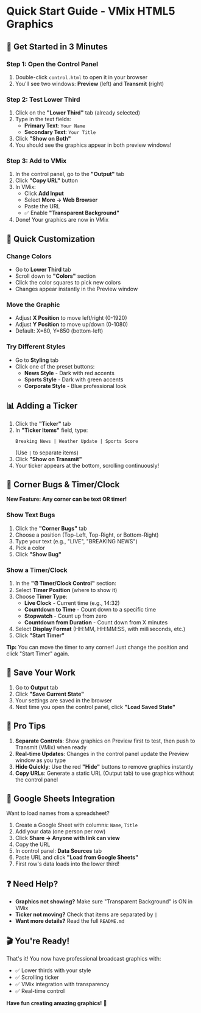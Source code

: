 # Quick Start Guide - VMix HTML5 Graphics

## 🚀 Get Started in 3 Minutes

### Step 1: Open the Control Panel
1. Double-click `control.html` to open it in your browser
2. You'll see two windows: **Preview** (left) and **Transmit** (right)

### Step 2: Test Lower Third
1. Click on the **"Lower Third"** tab (already selected)
2. Type in the text fields:
   - **Primary Text**: `Your Name`
   - **Secondary Text**: `Your Title`
3. Click **"Show on Both"**
4. You should see the graphics appear in both preview windows!

### Step 3: Add to VMix
1. In the control panel, go to the **"Output"** tab
2. Click **"Copy URL"** button
3. In VMix:
   - Click **Add Input**
   - Select **More → Web Browser**
   - Paste the URL
   - ✅ Enable **"Transparent Background"**
4. Done! Your graphics are now in VMix

## 🎨 Quick Customization

### Change Colors
- Go to **Lower Third** tab
- Scroll down to **"Colors"** section
- Click the color squares to pick new colors
- Changes appear instantly in the Preview window

### Move the Graphic
- Adjust **X Position** to move left/right (0-1920)
- Adjust **Y Position** to move up/down (0-1080)
- Default: X=80, Y=850 (bottom-left)

### Try Different Styles
- Go to **Styling** tab
- Click one of the preset buttons:
  - **News Style** - Dark with red accents
  - **Sports Style** - Dark with green accents
  - **Corporate Style** - Blue professional look

## 📊 Adding a Ticker

1. Click the **"Ticker"** tab
2. In **"Ticker Items"** field, type:
   ```
   Breaking News | Weather Update | Sports Score
   ```
   (Use `|` to separate items)
3. Click **"Show on Transmit"**
4. Your ticker appears at the bottom, scrolling continuously!

## 🔴 Corner Bugs & Timer/Clock

**New Feature: Any corner can be text OR timer!**

### Show Text Bugs
1. Click the **"Corner Bugs"** tab
2. Choose a position (Top-Left, Top-Right, or Bottom-Right)
3. Type your text (e.g., "LIVE", "BREAKING NEWS")
4. Pick a color
5. Click **"Show Bug"**

### Show a Timer/Clock
1. In the **"⏰ Timer/Clock Control"** section:
2. Select **Timer Position** (where to show it)
3. Choose **Timer Type**:
   - **Live Clock** - Current time (e.g., 14:32)
   - **Countdown to Time** - Count down to a specific time
   - **Stopwatch** - Count up from zero
   - **Countdown from Duration** - Count down from X minutes
4. Select **Display Format** (HH:MM, HH:MM:SS, with milliseconds, etc.)
5. Click **"Start Timer"**

**Tip:** You can move the timer to any corner! Just change the position and click "Start Timer" again.

## 💾 Save Your Work

1. Go to **Output** tab
2. Click **"Save Current State"**
3. Your settings are saved in the browser
4. Next time you open the control panel, click **"Load Saved State"**

## 🎯 Pro Tips

1. **Separate Controls**: Show graphics on Preview first to test, then push to Transmit (VMix) when ready
2. **Real-time Updates**: Changes in the control panel update the Preview window as you type
3. **Hide Quickly**: Use the red **"Hide"** buttons to remove graphics instantly
4. **Copy URLs**: Generate a static URL (Output tab) to use graphics without the control panel

## 📱 Google Sheets Integration

Want to load names from a spreadsheet?

1. Create a Google Sheet with columns: `Name`, `Title`
2. Add your data (one person per row)
3. Click **Share → Anyone with link can view**
4. Copy the URL
5. In control panel: **Data Sources** tab
6. Paste URL and click **"Load from Google Sheets"**
7. First row's data loads into the lower third!

## ❓ Need Help?

- **Graphics not showing?** Make sure "Transparent Background" is ON in VMix
- **Ticker not moving?** Check that items are separated by `|`
- **Want more details?** Read the full `README.md`

## 🎬 You're Ready!

That's it! You now have professional broadcast graphics with:
- ✅ Lower thirds with your style
- ✅ Scrolling ticker
- ✅ VMix integration with transparency
- ✅ Real-time control

**Have fun creating amazing graphics!** 🎥

